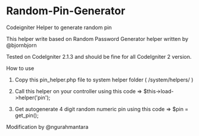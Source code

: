 Random-Pin-Generator
====================

Codeigniter Helper to generate random pin

This helper write based on Random Password Generator helper written by @bjornbjorn

Tested on CodeIgniter 2.1.3 and should be fine for all CodeIgniter 2 version.

How to use

1. Copy this pin_helper.php file to system helper folder ( /system/helpers/ )

2. Call this helper on your controller using this code => $this->load->helper('pin');

3. Get autogenerate 4 digit random numeric pin using this code => $pin = get_pin();



Modification by @ngurahmantara

